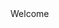 <!DOCTYPE html>
<html lang="en">
<head>
    <meta charset="UTF-8">
    <meta name="viewport" content="width=device-width, initial-scale=1.0">
    <title>hello</title>
</head>
<body>
    Welcome
</body>
</html>
<style>
    html{
        font-size: 200px;
    }
</style>
